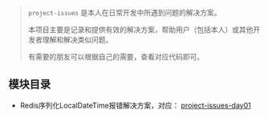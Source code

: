 > `project-issues` 是本人在日常开发中所遇到问题的解决方案。
>
> 本项目主要是记录和提供有效的解决方案，帮助用户（包括本人）或其他开发者理解和解决类似问题。
>
> 有需要的朋友可以根据自己的需要，查看对应代码即可。



## 模块目录

- Redis序列化LocalDateTime报错解决方案，对应： [project-issues-day01](./project-issues-day01) 
